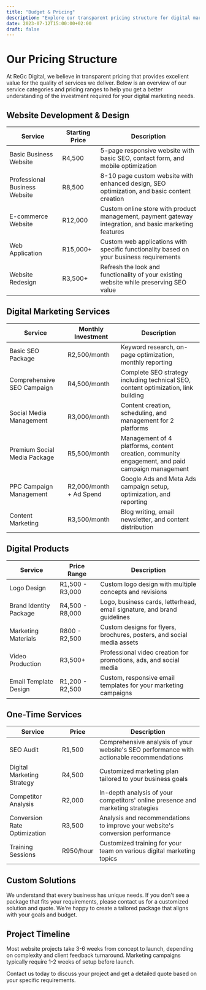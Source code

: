 ```yaml
---
title: "Budget & Pricing"
description: "Explore our transparent pricing structure for digital marketing services, web development, and design solutions."
date: 2023-07-12T15:00:00+02:00
draft: false
---
```


# Our Pricing Structure

At ReGc Digital, we believe in transparent pricing that provides excellent value for the quality of services we deliver. Below is an overview of our service categories and pricing ranges to help you get a better understanding of the investment required for your digital marketing needs.

## Website Development & Design

| Service | Starting Price | Description |
|---------|---------------|------------|
| Basic Business Website | R4,500 | 5-page responsive website with basic SEO, contact form, and mobile optimization |
| Professional Business Website | R8,500 | 8-10 page custom website with enhanced design, SEO optimization, and basic content creation |
| E-commerce Website | R12,000 | Custom online store with product management, payment gateway integration, and basic marketing features |
| Web Application | R15,000+ | Custom web applications with specific functionality based on your business requirements |
| Website Redesign | R3,500+ | Refresh the look and functionality of your existing website while preserving SEO value |

## Digital Marketing Services

| Service | Monthly Investment | Description |
|---------|-------------------|------------|
| Basic SEO Package | R2,500/month | Keyword research, on-page optimization, monthly reporting |
| Comprehensive SEO Campaign | R4,500/month | Complete SEO strategy including technical SEO, content optimization, link building |
| Social Media Management | R3,000/month | Content creation, scheduling, and management for 2 platforms |
| Premium Social Media Package | R5,500/month | Management of 4 platforms, content creation, community engagement, and paid campaign management |
| PPC Campaign Management | R2,000/month + Ad Spend | Google Ads and Meta Ads campaign setup, optimization, and reporting |
| Content Marketing | R3,500/month | Blog writing, email newsletter, and content distribution |

## Digital Products

| Service | Price Range | Description |
|---------|------------|------------|
| Logo Design | R1,500 - R3,000 | Custom logo design with multiple concepts and revisions |
| Brand Identity Package | R4,500 - R8,000 | Logo, business cards, letterhead, email signature, and brand guidelines |
| Marketing Materials | R800 - R2,500 | Custom designs for flyers, brochures, posters, and social media assets |
| Video Production | R3,500+ | Professional video creation for promotions, ads, and social media |
| Email Template Design | R1,200 - R2,500 | Custom, responsive email templates for your marketing campaigns |

## One-Time Services

| Service | Price | Description |
|---------|------|------------|
| SEO Audit | R1,500 | Comprehensive analysis of your website's SEO performance with actionable recommendations |
| Digital Marketing Strategy | R4,500 | Customized marketing plan tailored to your business goals |
| Competitor Analysis | R2,000 | In-depth analysis of your competitors' online presence and marketing strategies |
| Conversion Rate Optimization | R3,500 | Analysis and recommendations to improve your website's conversion performance |
| Training Sessions | R950/hour | Customized training for your team on various digital marketing topics |

## Custom Solutions

We understand that every business has unique needs. If you don't see a package that fits your requirements, please contact us for a customized solution and quote. We're happy to create a tailored package that aligns with your goals and budget.

## Project Timeline

Most website projects take 3-6 weeks from concept to launch, depending on complexity and client feedback turnaround. Marketing campaigns typically require 1-2 weeks of setup before launch.

Contact us today to discuss your project and get a detailed quote based on your specific requirements.
